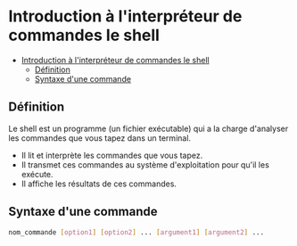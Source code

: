 # Introduction à l'interpréteur de commandes le shell

<!--toc:start-->
- [Introduction à l'interpréteur de commandes le shell](#introduction-à-linterpréteur-de-commandes-le-shell)
  - [Définition](#définition)
  - [Syntaxe d'une commande](#syntaxe-dune-commande)
<!--toc:end-->

## Définition

Le shell est un programme (un fichier exécutable) qui a la charge d'analyser
les commandes que vous tapez dans un terminal.

- Il lit et interprète les commandes que vous tapez.
- Il transmet ces commandes au système d'exploitation pour qu'il les exécute.
- Il affiche les résultats de ces commandes.

## Syntaxe d'une commande

```bash
nom_commande [option1] [option2] ... [argument1] [argument2] ... 
```
